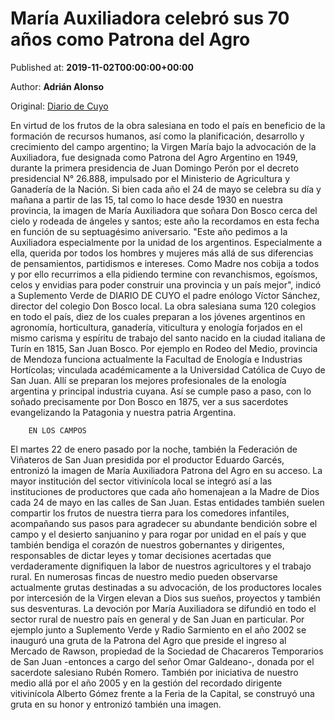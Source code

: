 
# María Auxiliadora celebró sus 70 años como Patrona del Agro

Published at: **2019-11-02T00:00:00+00:00**

Author: **Adrián Alonso**

Original: [Diario de Cuyo](https://www.diariodecuyo.com.ar/suplementos/Maria-Auxiliadora-celebro-sus-70-anos-como-Patrona-del-Agro-20191102-0014.html)

En virtud de los frutos de la obra salesiana en todo el país en beneficio de la formación de recursos humanos, así como la planificación, desarrollo y crecimiento del campo argentino; la Virgen María bajo la advocación de la Auxiliadora, fue designada como Patrona del Agro Argentino en 1949, durante la primera presidencia de Juan Domingo Perón por el decreto presidencial N° 26.888, impulsado por el Ministerio de Agricultura y Ganadería de la Nación.
Si bien cada año el 24 de mayo se celebra su día y mañana a partir de las 15, tal como lo hace desde 1930 en nuestra provincia, la imagen de María Auxiliadora que soñara Don Bosco cerca del cielo y rodeada de ángeles y santos; este año la recordamos en esta fecha en función de su septuagésimo aniversario.
"Este año pedimos a la Auxiliadora especialmente por la unidad de los argentinos. Especialmente a ella, querida por todos los hombres y mujeres más allá de sus diferencias de pensamientos, partidismos e intereses. Como Madre nos cobija a todos y por ello recurrimos a ella pidiendo termine con revanchismos, egoísmos, celos y envidias para poder construir una provincia y un país mejor", indicó a Suplemento Verde de DIARIO DE CUYO el padre enólogo Víctor Sánchez, director del colegio Don Bosco local.
La obra salesiana suma 120 colegios en todo el país, diez de los cuales preparan a los jóvenes argentinos en agronomía, horticultura, ganadería, viticultura y enología forjados en el mismo carisma y espíritu de trabajo del santo nacido en la ciudad italiana de Turín en 1815, San Juan Bosco. Por ejemplo en Rodeo del Medio, provincia de Mendoza funciona actualmente la Facultad de Enología e Industrias Hortícolas; vinculada académicamente a la Universidad Católica de Cuyo de San Juan.
Allí se preparan los mejores profesionales de la enología argentina y principal industria cuyana. Así se cumple paso a paso, con lo soñado precisamente por Don Bosco en 1875, ver a sus sacerdotes evangelizando la Patagonia y nuestra patria Argentina.

        EN LOS CAMPOS
      
El martes 22 de enero pasado por la noche, también la Federación de Viñateros de San Juan presidida por el productor Eduardo Garcés, entronizó la imagen de María Auxiliadora Patrona del Agro en su acceso.
La mayor institución del sector vitivinícola local se integró así a las instituciones de productores que cada año homenajean a la Madre de Dios cada 24 de mayo en las calles de San Juan. Estas entidades también suelen compartir los frutos de nuestra tierra para los comedores infantiles, acompañando sus pasos para agradecer su abundante bendición sobre el campo y el desierto sanjuanino y para rogar por unidad en el país y que también bendiga el corazón de nuestros gobernantes y dirigentes, responsables de dictar leyes y tomar decisiones acertadas que verdaderamente dignifiquen la labor de nuestros agricultores y el trabajo rural.
En numerosas fincas de nuestro medio pueden observarse actualmente grutas destinadas a su advocación, de los productores locales por intercesión de la Virgen elevan a Dios sus sueños, proyectos y también sus desventuras. La devoción por María Auxiliadora se difundió en todo el sector rural de nuestro país en general y de San Juan en particular.
Por ejemplo junto a Suplemento Verde y Radio Sarmiento en el año 2002 se inauguró una gruta de la Patrona del Agro que preside el ingreso al Mercado de Rawson, propiedad de la Sociedad de Chacareros Temporarios de San Juan -entonces a cargo del señor Omar Galdeano-, donada por el sacerdote salesiano Rubén Romero. También por iniciativa de nuestro medio allá por el año 2005 y en la gestión del recordado dirigente vitivinícola Alberto Gómez frente a la Feria de la Capital, se construyó una gruta en su honor y entronizó también una imagen.
